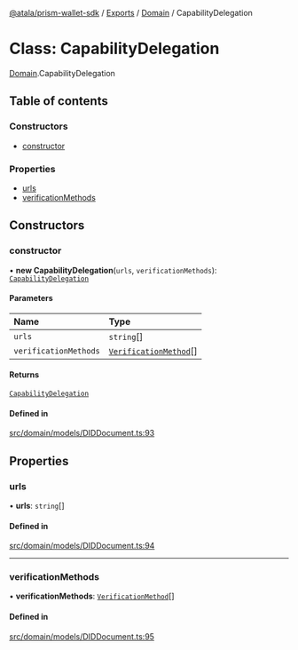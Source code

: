 [@atala/prism-wallet-sdk](../README.md) / [Exports](../modules.md) / [Domain](../modules/Domain.md) / CapabilityDelegation

# Class: CapabilityDelegation

[Domain](../modules/Domain.md).CapabilityDelegation

## Table of contents

### Constructors

- [constructor](Domain.CapabilityDelegation.md#constructor)

### Properties

- [urls](Domain.CapabilityDelegation.md#urls)
- [verificationMethods](Domain.CapabilityDelegation.md#verificationmethods)

## Constructors

### constructor

• **new CapabilityDelegation**(`urls`, `verificationMethods`): [`CapabilityDelegation`](Domain.CapabilityDelegation.md)

#### Parameters

| Name | Type |
| :------ | :------ |
| `urls` | `string`[] |
| `verificationMethods` | [`VerificationMethod`](Domain.VerificationMethod.md)[] |

#### Returns

[`CapabilityDelegation`](Domain.CapabilityDelegation.md)

#### Defined in

[src/domain/models/DIDDocument.ts:93](https://github.com/hyperledger/identus-edge-agent-sdk-ts/blob/c632f0efed4b3d905476bd3d4312ebd50a8d0a12/src/domain/models/DIDDocument.ts#L93)

## Properties

### urls

• **urls**: `string`[]

#### Defined in

[src/domain/models/DIDDocument.ts:94](https://github.com/hyperledger/identus-edge-agent-sdk-ts/blob/c632f0efed4b3d905476bd3d4312ebd50a8d0a12/src/domain/models/DIDDocument.ts#L94)

___

### verificationMethods

• **verificationMethods**: [`VerificationMethod`](Domain.VerificationMethod.md)[]

#### Defined in

[src/domain/models/DIDDocument.ts:95](https://github.com/hyperledger/identus-edge-agent-sdk-ts/blob/c632f0efed4b3d905476bd3d4312ebd50a8d0a12/src/domain/models/DIDDocument.ts#L95)
